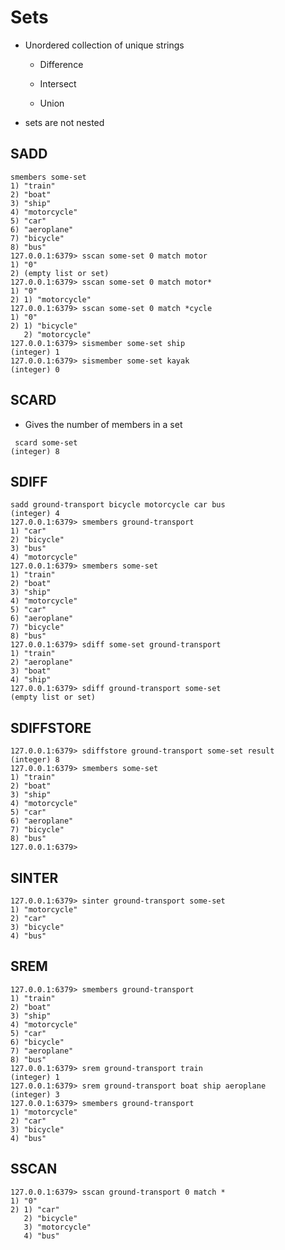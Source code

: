 # Sets

*   Unordered collection of unique strings

    *   Difference

    *   Intersect

    *   Union

*   sets are not nested

## SADD

```
smembers some-set
1) "train"
2) "boat"
3) "ship"
4) "motorcycle"
5) "car"
6) "aeroplane"
7) "bicycle"
8) "bus"
127.0.0.1:6379> sscan some-set 0 match motor
1) "0"
2) (empty list or set)
127.0.0.1:6379> sscan some-set 0 match motor*
1) "0"
2) 1) "motorcycle"
127.0.0.1:6379> sscan some-set 0 match *cycle
1) "0"
2) 1) "bicycle"
   2) "motorcycle"
127.0.0.1:6379> sismember some-set ship
(integer) 1
127.0.0.1:6379> sismember some-set kayak
(integer) 0
```

## SCARD

*   Gives the number of members in a set
```
 scard some-set
(integer) 8
```

## SDIFF
```
sadd ground-transport bicycle motorcycle car bus
(integer) 4
127.0.0.1:6379> smembers ground-transport
1) "car"
2) "bicycle"
3) "bus"
4) "motorcycle"
127.0.0.1:6379> smembers some-set
1) "train"
2) "boat"
3) "ship"
4) "motorcycle"
5) "car"
6) "aeroplane"
7) "bicycle"
8) "bus"
127.0.0.1:6379> sdiff some-set ground-transport
1) "train"
2) "aeroplane"
3) "boat"
4) "ship"
127.0.0.1:6379> sdiff ground-transport some-set
(empty list or set)
```

##   SDIFFSTORE

```
127.0.0.1:6379> sdiffstore ground-transport some-set result
(integer) 8
127.0.0.1:6379> smembers some-set
1) "train"
2) "boat"
3) "ship"
4) "motorcycle"
5) "car"
6) "aeroplane"
7) "bicycle"
8) "bus"
127.0.0.1:6379>
```

## SINTER
```
127.0.0.1:6379> sinter ground-transport some-set
1) "motorcycle"
2) "car"
3) "bicycle"
4) "bus"
```

## SREM

```
127.0.0.1:6379> smembers ground-transport
1) "train"
2) "boat"
3) "ship"
4) "motorcycle"
5) "car"
6) "bicycle"
7) "aeroplane"
8) "bus"
127.0.0.1:6379> srem ground-transport train
(integer) 1
127.0.0.1:6379> srem ground-transport boat ship aeroplane
(integer) 3
127.0.0.1:6379> smembers ground-transport
1) "motorcycle"
2) "car"
3) "bicycle"
4) "bus"
```

## SSCAN
```
127.0.0.1:6379> sscan ground-transport 0 match *
1) "0"
2) 1) "car"
   2) "bicycle"
   3) "motorcycle"
   4) "bus"
```